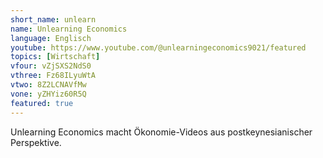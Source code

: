 ```yaml
---
short_name: unlearn
name: Unlearning Economics
language: Englisch
youtube: https://www.youtube.com/@unlearningeconomics9021/featured
topics: [Wirtschaft]
vfour: vZjSXS2NdS0
vthree: Fz68ILyuWtA
vtwo: 8Z2LCNAVfMw
vone: yZHYiz60R5Q
featured: true
---
```

Unlearning Economics macht Ökonomie-Videos aus postkeynesianischer Perspektive.
